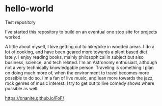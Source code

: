 # hello-world
Test repository

I've started this repository to build on an eventual one stop site for projects worked. 

A little about myself, I love getting out to hike/bike in wooded areas. I do a lot of cooking, and have been geared more towards a plant based diet lately. I enjoy reading books, mainly philosophical in subject but also business, science, and tech related. I'm an Astronomy enthusiast, although not a very technically knowledgable person. Traveling is something I plan on doing much more of, when the environment to travel becomes more possible to do so. I'm a fan of live music, and lean more towards the jazz, rock genres of music interest. I try to get out to live comedy shows where possible as well.

https://onanite.github.io/FoF/
